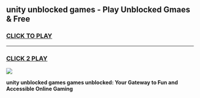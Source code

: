 
## unity unblocked games - Play Unblocked Gmaes & Free
<h3>
<a href="https://news.freeplayer.one?title=unity_unblocked_games&ref=16F">CLICK TO PLAY</a></h3>
<hr>

<h3>
<a href="https://news.freeplayer.one?title=unity_unblocked_games&ref=16F">CLICK 2 PLAY</a>
  
</h3>

<a href="https://news.freeplayer.one?title=unity_unblocked_games&ref=16F/"><img src="https://clearcache.store/games.png"></a>


**unity unblocked games games unblocked: Your Gateway to Fun and Accessible Online Gaming**
